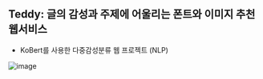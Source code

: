 ## Teddy: 글의 감성과 주제에 어울리는 폰트와 이미지 추천 웹서비스
- KoBert를 사용한 다중감성분류 웹 프로젝트 (NLP)

![image](https://user-images.githubusercontent.com/58249219/126062292-627be307-adb9-48d5-993e-f6fbc0179d7f.png)
